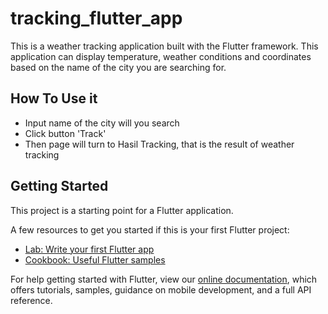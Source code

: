 # tracking_flutter_app

This is a weather tracking application built with the Flutter framework. This application can display temperature, weather conditions and coordinates based on the name of the city you are searching for.

## How To Use it

 - Input name of the city will you search
 - Click button 'Track'
 - Then page will turn to Hasil Tracking, that is the result of weather tracking 

## Getting Started

This project is a starting point for a Flutter application.

A few resources to get you started if this is your first Flutter project:

- [Lab: Write your first Flutter app](https://flutter.dev/docs/get-started/codelab)
- [Cookbook: Useful Flutter samples](https://flutter.dev/docs/cookbook)

For help getting started with Flutter, view our
[online documentation](https://flutter.dev/docs), which offers tutorials,
samples, guidance on mobile development, and a full API reference.
